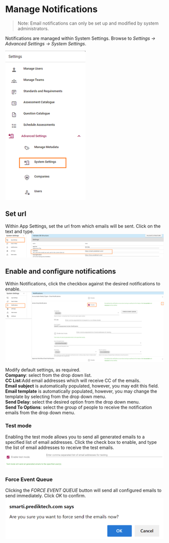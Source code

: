 # Manage Notifications
>Note: Email notifications can only be set up and modified by system administrators.

Notifications are managed within System Settings. Browse to _Settings -> Advanced Settings -> System Settings_.  

![image](../assets/screenshots/jobs/menu-systemsettings.png)

## Set url
Within App Settings, set the url from which emails will be sent. Click on the text and type.
![image](../assets/screenshots/jobs/smartiurl.png)

## Enable and configure notifications
Within Notifications, click the checkbox against the desired notifications to enable.
![image](../assets/screenshots/jobs/enable-emails.png)

Modify default settings, as required.  
**Company**: select from the drop down list.  
**CC List**:Add email addresses which will receive CC of the emails.  
**Email subject** is automatically populated, however, you may edit this field.  
**Email template** is automatically populated, however, you may change the template by selecting from the drop down menu.  
**Send Delay**: select the desired option from the drop down menu.  
**Send To Options**: select the group of people to receive the notification emails from the drop down menu.


### Test mode
Enabling the test mode allows you to send all generated emails to a specified list of email addresses. Click the check box to enable, and type the list of email addresses to receive the test emails.
![image](../assets/screenshots/jobs/enabletestmode.png)

### Force Event Queue
Clicking the _FORCE EVENT QUEUE_ button will send all configured emails to send immediately. Click _OK_ to confirm.
![image](../assets/screenshots/jobs/confirm-forcesend.png)


